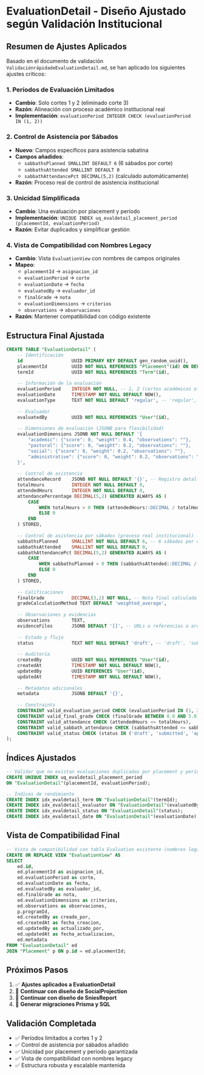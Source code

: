 # EvaluationDetail - Diseño Ajustado según Validación Institucional

## Resumen de Ajustes Aplicados

Basado en el documento de validación `ValidaciónrápidadeEvaluationDetail.md`, se han aplicado los siguientes ajustes críticos:

### 1. Períodos de Evaluación Limitados
- **Cambio**: Solo cortes 1 y 2 (eliminado corte 3)
- **Razón**: Alineación con proceso académico institucional real
- **Implementación**: `evaluationPeriod INTEGER CHECK (evaluationPeriod IN (1, 2))`

### 2. Control de Asistencia por Sábados
- **Nuevo**: Campos específicos para asistencia sabatina
- **Campos añadidos**:
  - `sabbathsPlanned SMALLINT DEFAULT 6` (6 sábados por corte)
  - `sabbathsAttended SMALLINT DEFAULT 0`
  - `sabbathAttendancePct DECIMAL(5,2)` (calculado automáticamente)
- **Razón**: Proceso real de control de asistencia institucional

### 3. Unicidad Simplificada
- **Cambio**: Una evaluación por placement y período
- **Implementación**: `UNIQUE INDEX uq_evaldetail_placement_period (placementId, evaluationPeriod)`
- **Razón**: Evitar duplicados y simplificar gestión

### 4. Vista de Compatibilidad con Nombres Legacy
- **Cambio**: Vista `EvaluationView` con nombres de campos originales
- **Mapeo**:
  - `placementId` → `asignacion_id`
  - `evaluationPeriod` → `corte`
  - `evaluationDate` → `fecha`
  - `evaluatedBy` → `evaluador_id`
  - `finalGrade` → `nota`
  - `evaluationDimensions` → `criterios`
  - `observations` → `observaciones`
- **Razón**: Mantener compatibilidad con código existente

## Estructura Final Ajustada

```sql
CREATE TABLE "EvaluationDetail" (
    -- Identificación
    id                  UUID PRIMARY KEY DEFAULT gen_random_uuid(),
    placementId         UUID NOT NULL REFERENCES "Placement"(id) ON DELETE CASCADE,
    termId              UUID NOT NULL REFERENCES "Term"(id),
    
    -- Información de la evaluación
    evaluationPeriod    INTEGER NOT NULL, -- 1, 2 (cortes académicos oficiales)
    evaluationDate      TIMESTAMP NOT NULL DEFAULT NOW(),
    evaluationType      TEXT NOT NULL DEFAULT 'regular', -- 'regular', 'remedial', 'final'
    
    -- Evaluador
    evaluatedBy         UUID NOT NULL REFERENCES "User"(id),
    
    -- Dimensiones de evaluación (JSONB para flexibilidad)
    evaluationDimensions JSONB NOT NULL DEFAULT '{
        "academic": {"score": 0, "weight": 0.4, "observations": ""},
        "pastoral": {"score": 0, "weight": 0.2, "observations": ""},
        "social": {"score": 0, "weight": 0.2, "observations": ""},
        "administrative": {"score": 0, "weight": 0.2, "observations": ""}
    }',
    
    -- Control de asistencia
    attendanceRecord    JSONB NOT NULL DEFAULT '{}', -- Registro detallado de asistencia
    totalHours          INTEGER NOT NULL DEFAULT 0,
    attendedHours       INTEGER NOT NULL DEFAULT 0,
    attendancePercentage DECIMAL(5,2) GENERATED ALWAYS AS (
        CASE 
            WHEN totalHours > 0 THEN (attendedHours::DECIMAL / totalHours * 100)
            ELSE 0 
        END
    ) STORED,
    
    -- Control de asistencia por sábados (proceso real institucional)
    sabbathsPlanned     SMALLINT NOT NULL DEFAULT 6, -- 6 sábados por corte
    sabbathsAttended    SMALLINT NOT NULL DEFAULT 0,
    sabbathAttendancePct DECIMAL(5,2) GENERATED ALWAYS AS (
        CASE 
            WHEN sabbathsPlanned > 0 THEN (sabbathsAttended::DECIMAL / sabbathsPlanned * 100)
            ELSE 0 
        END
    ) STORED,
    
    -- Calificaciones
    finalGrade          DECIMAL(3,2) NOT NULL, -- Nota final calculada
    gradeCalculationMethod TEXT DEFAULT 'weighted_average',
    
    -- Observaciones y evidencias
    observations        TEXT,
    evidenceFiles       JSONB DEFAULT '[]', -- URLs o referencias a archivos
    
    -- Estado y flujo
    status              TEXT NOT NULL DEFAULT 'draft', -- 'draft', 'submitted', 'approved', 'rejected'
    
    -- Auditoría
    createdBy           UUID NOT NULL REFERENCES "User"(id),
    createdAt           TIMESTAMP NOT NULL DEFAULT NOW(),
    updatedBy           UUID REFERENCES "User"(id),
    updatedAt           TIMESTAMP NOT NULL DEFAULT NOW(),
    
    -- Metadatos adicionales
    metadata            JSONB DEFAULT '{}',
    
    -- Constraints
    CONSTRAINT valid_evaluation_period CHECK (evaluationPeriod IN (1, 2)), -- Solo cortes 1 y 2
    CONSTRAINT valid_final_grade CHECK (finalGrade BETWEEN 0.0 AND 5.0),
    CONSTRAINT valid_attendance CHECK (attendedHours <= totalHours),
    CONSTRAINT valid_sabbath_attendance CHECK (sabbathsAttended <= sabbathsPlanned),
    CONSTRAINT valid_status CHECK (status IN ('draft', 'submitted', 'approved', 'rejected'))
);
```

## Índices Ajustados

```sql
-- Validar que no existan evaluaciones duplicadas por placement y período
CREATE UNIQUE INDEX uq_evaldetail_placement_period 
ON "EvaluationDetail"(placementId, evaluationPeriod);

-- Índices de rendimiento
CREATE INDEX idx_evaldetail_term ON "EvaluationDetail"(termId);
CREATE INDEX idx_evaldetail_evaluator ON "EvaluationDetail"(evaluatedBy);
CREATE INDEX idx_evaldetail_status ON "EvaluationDetail"(status);
CREATE INDEX idx_evaldetail_date ON "EvaluationDetail"(evaluationDate);
```

## Vista de Compatibilidad Final

```sql
-- Vista de compatibilidad con tabla Evaluation existente (nombres legacy)
CREATE OR REPLACE VIEW "EvaluationView" AS
SELECT 
    ed.id,
    ed.placementId as asignacion_id,
    ed.evaluationPeriod as corte,
    ed.evaluationDate as fecha,
    ed.evaluatedBy as evaluador_id,
    ed.finalGrade as nota,
    ed.evaluationDimensions as criterios,
    ed.observations as observaciones,
    p.programId,
    ed.createdBy as creado_por,
    ed.createdAt as fecha_creacion,
    ed.updatedBy as actualizado_por,
    ed.updatedAt as fecha_actualizacion,
    ed.metadata
FROM "EvaluationDetail" ed
JOIN "Placement" p ON p.id = ed.placementId;
```

## Próximos Pasos

1. ✅ **Ajustes aplicados a EvaluationDetail**
2. 🔄 **Continuar con diseño de SocialProjection**
3. 🔄 **Continuar con diseño de SniesReport**
4. 🔄 **Generar migraciones Prisma y SQL**

## Validación Completada

- ✅ Períodos limitados a cortes 1 y 2
- ✅ Control de asistencia por sábados añadido
- ✅ Unicidad por placement y período garantizada
- ✅ Vista de compatibilidad con nombres legacy
- ✅ Estructura robusta y escalable mantenida